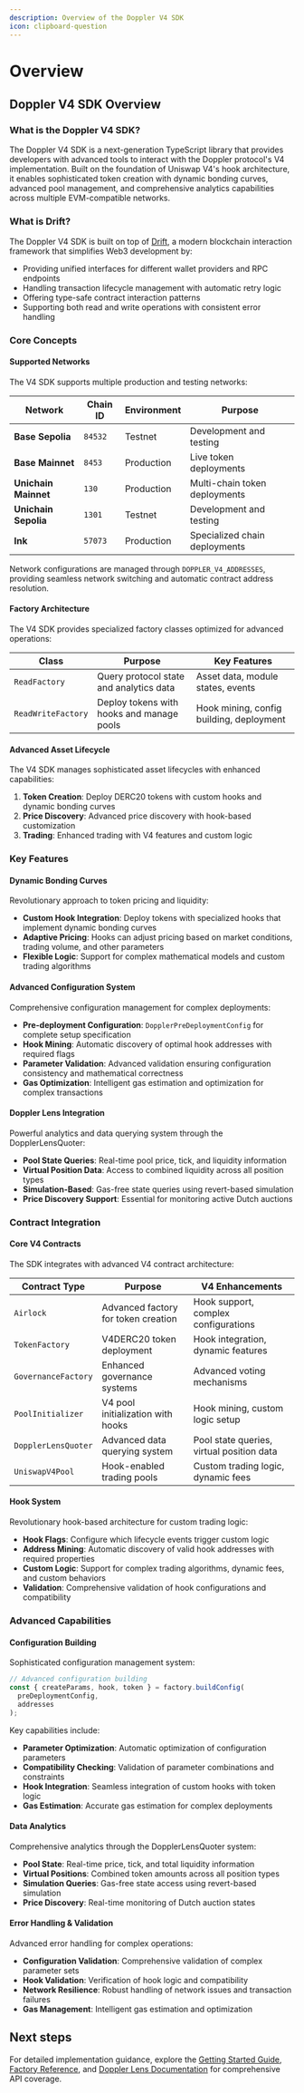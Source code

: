 ```yaml
---
description: Overview of the Doppler V4 SDK
icon: clipboard-question
---
```


# Overview

## Doppler V4 SDK Overview

### What is the Doppler V4 SDK?

The Doppler V4 SDK is a next-generation TypeScript library that provides developers with advanced tools to interact with the Doppler protocol's V4 implementation. Built on the foundation of Uniswap V4's hook architecture, it enables sophisticated token creation with dynamic bonding curves, advanced pool management, and comprehensive analytics capabilities across multiple EVM-compatible networks.

### What is Drift?

The Doppler V4 SDK is built on top of [Drift](https://delvtech.github.io/drift/), a modern blockchain interaction framework that simplifies Web3 development by:

* Providing unified interfaces for different wallet providers and RPC endpoints
* Handling transaction lifecycle management with automatic retry logic
* Offering type-safe contract interaction patterns
* Supporting both read and write operations with consistent error handling

### Core Concepts

#### Supported Networks

The V4 SDK supports multiple production and testing networks:

| Network              | Chain ID | Environment | Purpose                       |
| -------------------- | -------- | ----------- | ----------------------------- |
| **Base Sepolia**     | `84532`  | Testnet     | Development and testing       |
| **Base Mainnet**     | `8453`   | Production  | Live token deployments        |
| **Unichain Mainnet** | `130`    | Production  | Multi-chain token deployments |
| **Unichain Sepolia** | `1301`   | Testnet     | Development and testing       |
| **Ink**              | `57073`  | Production  | Specialized chain deployments |

Network configurations are managed through `DOPPLER_V4_ADDRESSES`, providing seamless network switching and automatic contract address resolution.

#### Factory Architecture

The V4 SDK provides specialized factory classes optimized for advanced operations:

| Class              | Purpose                                   | Key Features                             |
| ------------------ | ----------------------------------------- | ---------------------------------------- |
| `ReadFactory`      | Query protocol state and analytics data   | Asset data, module states, events        |
| `ReadWriteFactory` | Deploy tokens with hooks and manage pools | Hook mining, config building, deployment |

#### Advanced Asset Lifecycle

The V4 SDK manages sophisticated asset lifecycles with enhanced capabilities:

1. **Token Creation**: Deploy DERC20 tokens with custom hooks and dynamic bonding curves
2. **Price Discovery**: Advanced price discovery with hook-based customization
3. **Trading**: Enhanced trading with V4 features and custom logic

### Key Features

#### Dynamic Bonding Curves

Revolutionary approach to token pricing and liquidity:

* **Custom Hook Integration**: Deploy tokens with specialized hooks that implement dynamic bonding curves
* **Adaptive Pricing**: Hooks can adjust pricing based on market conditions, trading volume, and other parameters
* **Flexible Logic**: Support for complex mathematical models and custom trading algorithms

#### Advanced Configuration System

Comprehensive configuration management for complex deployments:

* **Pre-deployment Configuration**: `DopplerPreDeploymentConfig` for complete setup specification
* **Hook Mining**: Automatic discovery of optimal hook addresses with required flags
* **Parameter Validation**: Advanced validation ensuring configuration consistency and mathematical correctness
* **Gas Optimization**: Intelligent gas estimation and optimization for complex transactions

#### Doppler Lens Integration

Powerful analytics and data querying system through the DopplerLensQuoter:

* **Pool State Queries**: Real-time pool price, tick, and liquidity information
* **Virtual Position Data**: Access to combined liquidity across all position types
* **Simulation-Based**: Gas-free state queries using revert-based simulation
* **Price Discovery Support**: Essential for monitoring active Dutch auctions

### Contract Integration

#### Core V4 Contracts

The SDK integrates with advanced V4 contract architecture:

| Contract Type       | Purpose                             | V4 Enhancements                           |
| ------------------- | ----------------------------------- | ----------------------------------------- |
| `Airlock`           | Advanced factory for token creation | Hook support, complex configurations      |
| `TokenFactory`      | V4DERC20 token deployment           | Hook integration, dynamic features        |
| `GovernanceFactory` | Enhanced governance systems         | Advanced voting mechanisms                |
| `PoolInitializer`   | V4 pool initialization with hooks   | Hook mining, custom logic setup           |
| `DopplerLensQuoter` | Advanced data querying system       | Pool state queries, virtual position data |
| `UniswapV4Pool`     | Hook-enabled trading pools          | Custom trading logic, dynamic fees        |

#### Hook System

Revolutionary hook-based architecture for custom trading logic:

* **Hook Flags**: Configure which lifecycle events trigger custom logic
* **Address Mining**: Automatic discovery of valid hook addresses with required properties
* **Custom Logic**: Support for complex trading algorithms, dynamic fees, and custom behaviors
* **Validation**: Comprehensive validation of hook configurations and compatibility

### Advanced Capabilities

#### Configuration Building

Sophisticated configuration management system:

```typescript
// Advanced configuration building
const { createParams, hook, token } = factory.buildConfig(
  preDeploymentConfig, 
  addresses
);
```

Key capabilities include:

* **Parameter Optimization**: Automatic optimization of configuration parameters
* **Compatibility Checking**: Validation of parameter combinations and constraints
* **Hook Integration**: Seamless integration of custom hooks with token logic
* **Gas Estimation**: Accurate gas estimation for complex deployments

#### Data Analytics

Comprehensive analytics through the DopplerLensQuoter system:

* **Pool State**: Real-time price, tick, and total liquidity information
* **Virtual Positions**: Combined token amounts across all position types
* **Simulation Queries**: Gas-free state access using revert-based simulation
* **Price Discovery**: Real-time monitoring of Dutch auction states

#### Error Handling & Validation

Advanced error handling for complex operations:

* **Configuration Validation**: Comprehensive validation of complex parameter sets
* **Hook Validation**: Verification of hook logic and compatibility
* **Network Resilience**: Robust handling of network issues and transaction failures
* **Gas Management**: Intelligent gas estimation and optimization

## Next steps

For detailed implementation guidance, explore the [Getting Started Guide](getting-started.md), [Factory Reference](factory.md), and [Doppler Lens Documentation](lens.md) for comprehensive API coverage.
